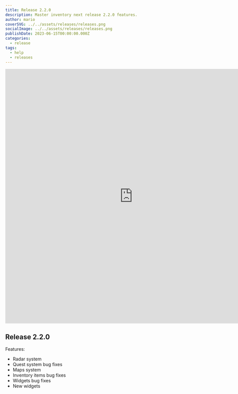 ```yaml
---
title: Release 2.2.0
description: Master inventory next release 2.2.0 features.
author: mario
coverSVG: ../../assets/releases/releases.png
socialImage: ../../assets/releases/releases.png
publishDate: 2023-06-15T00:00:00.000Z
categories:
  - release
tags:
  - help
  - releases
---
```


<iframe width="800" height="800" src="https://www.youtube.com/embed/tjIQuHTMK10" title="YouTube video player" frameborder="0" allow="accelerometer; autoplay; clipboard-write; encrypted-media; gyroscope; picture-in-picture; web-share" allowfullscreen></iframe>

## Release 2.2.0
Features:
- Radar system
- Quest system bug fixes
- Maps system
- Inventory items bug fixes
- Widgets bug fixes
- New widgets

